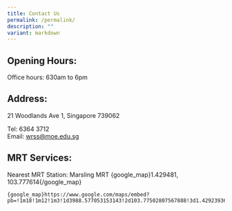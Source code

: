 ```yaml
---
title: Contact Us
permalink: /permalink/
description: ""
variant: markdown
---
```

Opening Hours:
--------------
Office hours: 630am to 6pm

Address:
--------
21 Woodlands Ave 1, 
Singapore 739062

Tel: 6364 3712  
Email: wrss@moe.edu.sg



MRT Services:
-------------
Nearest MRT Station: Marsling MRT
{google_map}1.429481, 103.777614{/google_map}


    {google_map}https://www.google.com/maps/embed?pb=!1m18!1m12!1m3!1d3988.577053153143!2d103.77502807567888!3d1.429239361314046!2m3!1f0!2f0!3f0!3m2!1i1024!2i768!4f13.1!3m3!1m2!1s0x31da13b28dcd8a47%3A0x36279f2fa43b90d9!2sFuchun%20Sec%20Sch!5e0!3m2!1sen!2ssg!4v1732762687130!5m2!1sen!2ssg{/google_map}